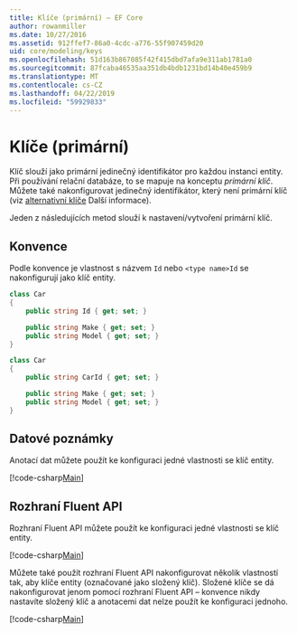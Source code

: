 ```yaml
---
title: Klíče (primární) – EF Core
author: rowanmiller
ms.date: 10/27/2016
ms.assetid: 912ffef7-86a0-4cdc-a776-55f907459d20
uid: core/modeling/keys
ms.openlocfilehash: 51d163b867085f42f415dbd7afa9e311ab1781a0
ms.sourcegitcommit: 87fcaba46535aa351db4bdb1231bd14b40e459b9
ms.translationtype: MT
ms.contentlocale: cs-CZ
ms.lasthandoff: 04/22/2019
ms.locfileid: "59929833"
---
```

# <a name="keys-primary"></a>Klíče (primární)

Klíč slouží jako primární jedinečný identifikátor pro každou instanci entity. Při používání relační databáze, to se mapuje na konceptu *primární klíč*. Můžete také nakonfigurovat jedinečný identifikátor, který není primární klíč (viz [alternativní klíče](alternate-keys.md) Další informace). 

Jeden z následujících metod slouží k nastavení/vytvoření primární klíč.

## <a name="conventions"></a>Konvence

Podle konvence je vlastnost s názvem `Id` nebo `<type name>Id` se nakonfigurují jako klíč entity.

<!-- [!code-csharp[Main](samples/core/Modeling/Conventions/Samples/KeyId.cs?highlight=3)] -->
``` csharp
class Car
{
    public string Id { get; set; }

    public string Make { get; set; }
    public string Model { get; set; }
}
```

<!-- [!code-csharp[Main](samples/core/Modeling/Conventions/Samples/KeyTypeNameId.cs?highlight=3)] -->
``` csharp
class Car
{
    public string CarId { get; set; }

    public string Make { get; set; }
    public string Model { get; set; }
}
```

## <a name="data-annotations"></a>Datové poznámky

Anotací dat můžete použít ke konfiguraci jedné vlastnosti se klíč entity.

[!code-csharp[Main](../../../samples/core/Modeling/DataAnnotations/Samples/KeySingle.cs?highlight=13)]

## <a name="fluent-api"></a>Rozhraní Fluent API

Rozhraní Fluent API můžete použít ke konfiguraci jedné vlastnosti se klíč entity.

[!code-csharp[Main](../../../samples/core/Modeling/FluentAPI/Samples/KeySingle.cs?highlight=11,12)]

Můžete také použít rozhraní Fluent API nakonfigurovat několik vlastností tak, aby klíče entity (označované jako složený klíč). Složené klíče se dá nakonfigurovat jenom pomocí rozhraní Fluent API – konvence nikdy nastavíte složený klíč a anotacemi dat nelze použít ke konfiguraci jednoho.

[!code-csharp[Main](../../../samples/core/Modeling/FluentAPI/Samples/KeyComposite.cs?highlight=11,12)]
